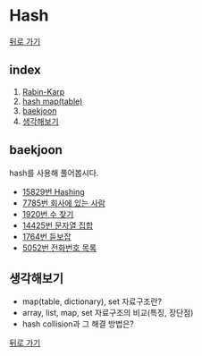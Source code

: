 # Hash

[뒤로 가기](https://github.com/nadarm/42-algorithm)

## index
1. [Rabin-Karp](./rabin_Karp)
1. [hash map(table)](./hash_map)
1. [baekjoon](#baekjoon)
1. [생각해보기](#생각해보기)

## baekjoon
hash를 사용해 풀어봅시다.
- [15829번 Hashing](https://www.acmicpc.net/problem/15829)
- [7785번 회사에 있는 사람](https://www.acmicpc.net/problem/7785)
- [1920번 수 찾기](https://www.acmicpc.net/problem/1920)
- [14425번 문자열 집합](https://www.acmicpc.net/problem/14425)
- [1764번 듣보잡](https://www.acmicpc.net/problem/1764)
- [5052번 전화번호 목록](https://www.acmicpc.net/problem/5052)

## 생각해보기
- map(table, dictionary), set 자료구조란?
- array, list, map, set 자료구조의 비교(특징, 장단점)
- hash collision과 그 해결 방법은?


[뒤로 가기](https://github.com/nadarm/42-algorithm)

